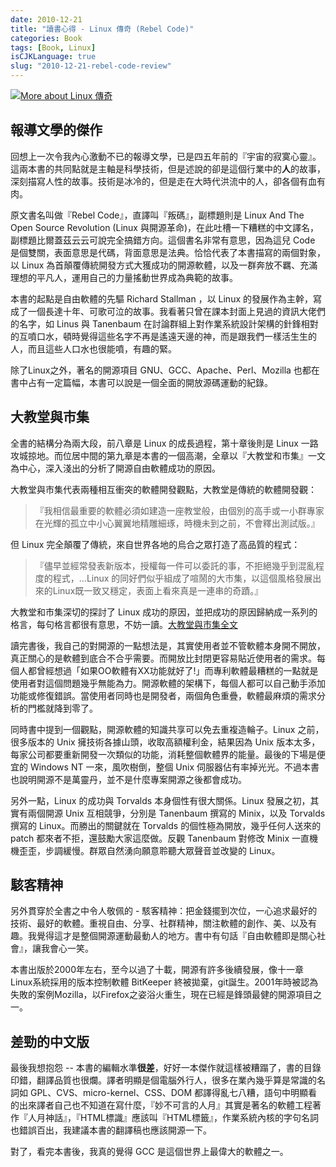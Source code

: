 ```yaml
---
date: 2010-12-21
title: "讀書心得 - Linux 傳奇 (Rebel Code)"
categories: Book
tags: [Book, Linux]
isCJKLanguage: true
slug: "2010-12-21-rebel-code-review"
---
```


<a href="http://www.anobii.com/books/Linux_%E5%82%B3%E5%A5%87/9789571333632/01703e4119ee4f88ab/" class="book-cover" title="More about Linux 傳奇"><img alt="More about Linux 傳奇" src="http://image.anobii.com/anobi/image_book.php?type=5&amp;item_id=01703e4119ee4f88ab&amp;time=0" title="More about Linux 傳奇" class="left" /></a>

## 報導文學的傑作

回想上一次令我內心激動不已的報導文學，已是四五年前的『宇宙的寂寞心靈』。這兩本書的共同點就是主軸是科學技術，但是述說的卻是這個行業中的**人**的故事，深刻描寫人性的故事。技術是冰冷的，但是走在大時代洪流中的人，卻各個有血有肉。

原文書名叫做『Rebel Code』，直譯叫『叛碼』，副標題則是 Linux And The Open Source Revolution (Linux 與開源革命)，在此吐槽一下糟糕的中文譯名，副標題比爾蓋茲云云可說完全搞錯方向。這個書名非常有意思，因為這兒 Code 是個雙關，表面意思是代碼，背面意思是法典。恰恰代表了本書描寫的兩個對象，以 Linux 為首顛覆傳統開發方式大獲成功的開源軟體，以及一群奔放不羈、充滿理想的平凡人，運用自己的力量搖動世界成為典範的故事。

本書的起點是自由軟體的先驅 Richard Stallman ，以 Linux 的發展作為主幹，寫成了一個長達十年、可歌可泣的故事。我看著只曾在課本封面上見過的資訊大佬們的名字，如 Linus 與 Tanenbaum 在討論群組上對作業系統設計架構的針鋒相對的互噴口水，頓時覺得這些名字不再是遙遠天邊的神，而是跟我們一樣活生生的人，而且這些人口水也很能噴，有趣的緊。

除了Linux之外，著名的開源項目 GNU、GCC、Apache、Perl、Mozilla 也都在書中占有一定篇幅，本書可以說是一個全面的開放源碼運動的紀錄。

## 大教堂與市集 ##

全書的結構分為兩大段，前八章是 Linux 的成長過程，第十章後則是 Linux 一路攻城掠地。而位居中間的第九章是本書的一個高潮，全章以『大教堂和市集』一文為中心，深入淺出的分析了開源自由軟體成功的原因。

大教堂與市集代表兩種相互衝突的軟體開發觀點，大教堂是傳統的軟體開發觀：

>『我相信最重要的軟體必須如建造一座教堂般，由個別的高手或一小群專家在光輝的孤立中小心翼翼地精雕細琢，時機未到之前，不會釋出測試版。』

但 Linux 完全顛覆了傳統，來自世界各地的烏合之眾打造了高品質的程式：

>『儘早並經常發表新版本，授權每一件可以委託的事，不拒絕幾乎到混亂程度的程式，...Linux 的同好們似乎組成了喧鬧的大市集，以這個風格發展出來的Linux既一致又穩定，表面上看來真是一連串的奇蹟。』

大教堂和市集深切的探討了 Linux 成功的原因，並把成功的原因歸納成一系列的格言，每句格言都很有意思，不妨一讀。[大教堂與市集全文](http://www.cui-zy.cn/Recommended/Linux/%E6%95%99%E5%A0%82%E8%88%87%E5%B8%82%E9%9B%86.pdf)

讀完書後，我自己的對開源的一點想法是，其實使用者並不管軟體本身開不開放，真正關心的是軟體到底合不合乎需要。而開放比封閉更容易貼近使用者的需求。每個人都曾經想過「如果OO軟體有XX功能就好了!」而專利軟體最糟糕的一點就是使用者對這個問題幾乎無能為力。開源軟體的架構下，每個人都可以自己動手添加功能或修復錯誤。當使用者同時也是開發者，兩個角色重疊，軟體最麻煩的需求分析的門檻就降到零了。

同時書中提到一個觀點，開源軟體的知識共享可以免去重複造輪子。Linux 之前，很多版本的 Unix 擁技術各據山頭，收取高額權利金，結果因為 Unix 版本太多，每家公司都要重新開發一次類似的功能，消耗整個軟體界的能量。最後的下場是便宜的 Windows NT 一來，風吹樹倒，整個 Unix 伺服器佔有率掉光光。不過本書也說明開源不是萬靈丹，並不是什麼專案開源之後都會成功。

另外一點，Linux 的成功與 Torvalds 本身個性有很大關係。Linux 發展之初，其實有兩個開源 Unix 互相競爭，分別是 Tanenbaum 撰寫的 Minix，以及 Torvalds 撰寫的 Linux。而勝出的關鍵就在 Torvalds 的個性極為開放，幾乎任何人送來的 patch 都來者不拒，還鼓勵大家這麼做。反觀 Tanenbaum 對修改 Minix 一直機機歪歪，步調緩慢。群眾自然湧向願意聆聽大眾聲音並改變的 Linux。

## 駭客精神 #

另外貫穿於全書之中令人敬佩的 - 駭客精神：把金錢擺到次位，一心追求最好的技術、最好的軟體。重視自由、分享、社群精神，關注軟體的創作、美、以及有趣。我覺得這才是整個開源運動最動人的地方。書中有句話『自由軟體即是關心社會』，讓我會心一笑。

本書出版於2000年左右，至今以過了十載，開源有許多後續發展，像十一章Linux系統採用的版本控制軟體 BitKeeper 終被拋棄，git誕生。2001年時被認為失敗的案例Mozilla，以Firefox之姿浴火重生，現在已經是鋒頭最健的開源項目之一。

## 差勁的中文版 #

最後我想抱怨 -- 本書的編輯水準**很差**，好好一本傑作就這樣被糟蹋了，書的目錄印錯，翻譯品質也很爛。譯者明顯是個電腦外行人，很多在業內幾乎算是常識的名詞如 GPL、CVS、micro-kernel、CSS、DOM 都譯得亂七八糟，語句中明顯看的出來譯者自己也不知道在寫什麼，『妙不可言的人月』其實是著名的軟體工程著作『人月神話』，『HTML標識』應該叫『HTML標籤』，作業系統內核的字句名詞也錯誤百出，我建議本書的翻譯稿也應該開源一下。

對了，看完本書後，我真的覺得 GCC 是這個世界上最偉大的軟體之一。
